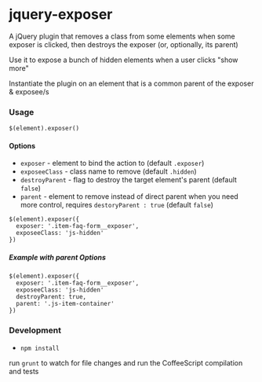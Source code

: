 jquery-exposer
==============

A jQuery plugin that removes a class from some elements when some exposer is clicked, then destroys the exposer (or, optionally, its parent)

Use it to expose a bunch of hidden elements when a user clicks "show more"

Instantiate the plugin on an element that is a common parent of the exposer & exposee/s

### Usage

`$(element).exposer()`

#### Options

* `exposer` - element to bind the action to (default `.exposer`)
* `exposeeClass` - class name to remove (default `.hidden`)
* `destroyParent` - flag to destroy the target element's parent (default `false`)
* `parent` - element to remove instead of direct parent when you need more control, requires `destoryParent : true` (default `false`)


```
$(element).exposer({
  exposer: '.item-faq-form__exposer',
  exposeeClass: 'js-hidden'
})
```
##### Example with parent Options

```
$(element).exposer({
  exposer: '.item-faq-form__exposer',
  exposeeClass: 'js-hidden'
  destroyParent: true,
  parent: '.js-item-container'
})
```

### Development

* `npm install`

run `grunt` to watch for file changes and run the CoffeeScript compilation and tests 
